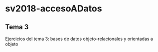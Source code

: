 # sv2018-accesoADatos

## Tema 3

Ejercicios del tema 3: bases de datos objeto-relacionales y orientadas a objeto
